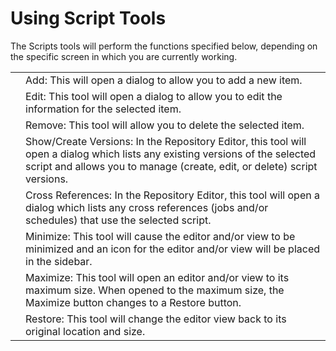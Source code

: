 # Using Script Tools

The Scripts tools will perform the functions specified below, depending on the specific screen in which you are currently working.

|||
|--- |--- |
||Add: This will open a dialog to allow you to add a new item.|
||Edit: This tool will open a dialog to allow you to edit the information for the selected item.|
||Remove: This tool will allow you to delete the selected item.|
||Show/Create Versions: In the Repository Editor, this tool will open a dialog which lists any existing versions of the selected script and allows you to manage (create, edit, or delete) script versions.|
||Cross References: In the Repository Editor, this tool will open a dialog which lists any cross references (jobs and/or schedules) that use the selected script.|
||Minimize: This tool will cause the editor and/or view to be minimized and an icon for the editor and/or view will be placed in the sidebar.|
||Maximize: This tool will open an editor and/or view to its maximum size. When opened to the maximum size, the Maximize button changes to a Restore button.|
||Restore: This tool will change the editor view back to its original location and size.|
